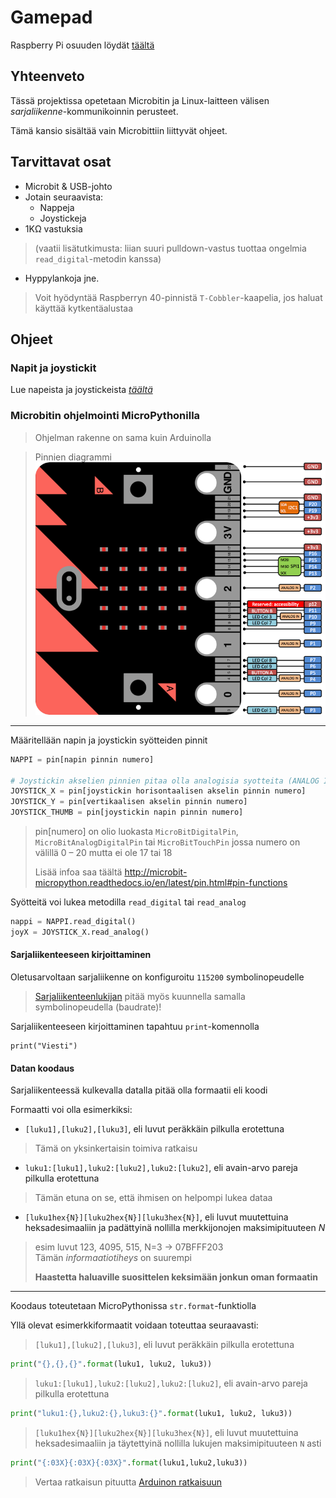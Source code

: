 # Gamepad
Raspberry Pi osuuden löydät [täältä](https://github.com/Pohjois-Tapiolan-lukio/raspberry_pi-projects/tree/master/projects/gamepad#python-sarjaliikennekuuntelija)

## Yhteenveto
Tässä projektissa opetetaan Microbitin ja Linux-laitteen välisen
_sarjaliikenne_-kommunikoinnin perusteet.

Tämä kansio sisältää vain Microbittiin liittyvät ohjeet.

## Tarvittavat osat
- Microbit & USB-johto
- Jotain seuraavista:
    - Nappeja
    - Joystickeja
- 1KΩ vastuksia
> (vaatii lisätutkimusta: liian suuri pulldown-vastus tuottaa ongelmia
> `read_digital`-metodin kanssa)
- Hyppylankoja jne.
> Voit hyödyntää Raspberryn 40-pinnistä `T-Cobbler`-kaapelia, jos haluat
> käyttää kytkentäalustaa

## Ohjeet

### Napit ja joystickit
Lue napeista ja joystickeista [<i>täältä</i>](https://github.com/Pohjois-Tapiolan-lukio/arduino-projects/tree/master/gamepad#ohjeet)

### Microbitin ohjelmointi MicroPythonilla
> Ohjelman rakenne on sama kuin Arduinolla

> Pinnien diagrammi
![](microbitpinout.png)

---
Määritellään napin ja joystickin syötteiden pinnit
```python
NAPPI = pin[napin pinnin numero]

# Joystickin akselien pinnien pitaa olla analogisia syotteita (ANALOG IN)
JOYSTICK_X = pin[joystickin horisontaalisen akselin pinnin numero]
JOYSTICK_Y = pin[vertikaalisen akselin pinnin numero]
JOYSTICK_THUMB = pin[joystickin napin pinnin numero]
```
> pin[numero] on olio luokasta `MicroBitDigitalPin`,
> `MicroBitAnalogDigitalPin` tai `MicroBitTouchPin`
> jossa numero on välillä 0 – 20 mutta ei ole 17 tai 18
>
> Lisää infoa saa täältä <http://microbit-micropython.readthedocs.io/en/latest/pin.html#pin-functions>

Syötteitä voi lukea metodilla `read_digital` tai `read_analog`
```python
nappi = NAPPI.read_digital()
joyX = JOYSTICK_X.read_analog()
```

#### Sarjaliikenteeseen kirjoittaminen
Oletusarvoltaan sarjaliikenne on konfiguroitu `115200` symbolinopeudelle
> [Sarjaliikenteenlukijan](https://github.com/Pohjois-Tapiolan-lukio/raspberry_pi-projects/tree/master/projects/gamepad#python-sarjaliikennekuuntelija)
> pitää myös kuunnella samalla symbolinopeudella (baudrate)!

Sarjaliikenteeseen kirjoittaminen tapahtuu `print`-komennolla
```
print("Viesti")
```

#### Datan koodaus
Sarjaliikenteessä kulkevalla datalla pitää olla formaatii eli koodi

Formaatti voi olla esimerkiksi:
- `[luku1],[luku2],[luku3]`, eli luvut peräkkäin pilkulla erotettuna
> Tämä on yksinkertaisin toimiva ratkaisu
- `luku1:[luku1],luku2:[luku2],luku2:[luku2]`, eli avain-arvo
pareja pilkulla erotettuna
> Tämän etuna on se, että ihmisen on helpompi lukea dataa
- `[luku1hex{N}][luku2hex{N}][luku3hex{N}]`, eli luvut muutettuina
heksadesimaaliin ja padättyinä nollilla merkkijonojen maksimipituuteen *N*
> esim luvut 123, 4095, 515, N=3 -> 07BFFF203 <br/>
> Tämän *informaatiotiheys* on suurempi
>
> **Haastetta haluaville suosittelen keksimään jonkun oman formaatin**

---
Koodaus toteutetaan MicroPythonissa `str.format`-funktiolla

Yllä olevat esimerkkiformaatit voidaan toteuttaa seuraavasti:
> `[luku1],[luku2],[luku3]`, eli luvut peräkkäin pilkulla erotettuna

```python
print("{},{},{}".format(luku1, luku2, luku3))
```
> `luku1:[luku1],luku2:[luku2],luku2:[luku2]`, eli avain-arvo
> pareja pilkulla erotettuna

```python
print("luku1:{},luku2:{},luku3:{}".format(luku1, luku2, luku3))
```
> `[luku1hex{N}][luku2hex{N}][luku3hex{N}]`, eli luvut muutettuina
> heksadesimaaliin ja täytettyinä nollilla lukujen maksimipituuteen `N` asti

```python
print("{:03X}{:03X}{:03X}".format(luku1,luku2,luku3))
```
> Vertaa ratkaisun pituutta [Arduinon ratkaisuun](https://github.com/Pohjois-Tapiolan-lukio/arduino-projects/blob/master/gamepad/README.md#koodi)
